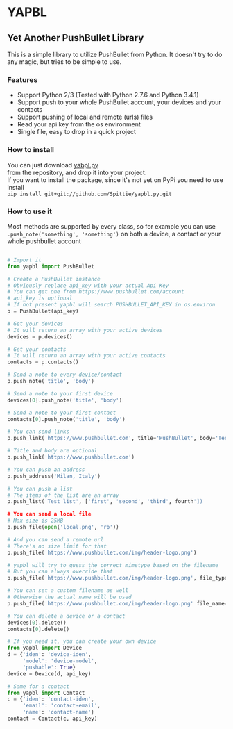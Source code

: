 # YAPBL
## Yet Another PushBullet Library

This is a simple library to utilize PushBullet from Python. It doesn't try to do any magic, but tries to be simple to use.

### Features
* Support Python 2/3 (Tested with Python 2.7.6 and Python 3.4.1)
* Support push to your whole PushBullet account, your devices and your contacts
* Support pushing of local and remote (urls) files
* Read your api key from the os environment
* Single file, easy to drop in a quick project

### How to install
You can just download [yabpl.py](https://raw.githubusercontent.com/Spittie/yapbl.py/master/yapbl/yapbl.py)  
from the repository, and drop it into your project.  
If you want to install the package, since it's not yet on PyPi you need to use install  
```pip install git+git://github.com/Spittie/yapbl.py.git```

### How to use it
Most methods are supported by every class, so for example you can use  
```.push_note('something', 'something')``` on both a device, a contact or your whole pushbullet account

```python

# Import it
from yapbl import PushBullet

# Create a PushBullet instance
# Obviously replace api_key with your actual Api Key
# You can get one from https://www.pushbullet.com/account
# api_key is optional
# If not present yapbl will search PUSHBULLET_API_KEY in os.environ
p = PushBullet(api_key)

# Get your devices
# It will return an array with your active devices
devices = p.devices()

# Get your contacts
# It will return an array with your active contacts
contacts = p.contacts()

# Send a note to every device/contact
p.push_note('title', 'body')

# Send a note to your first device
devices[0].push_note('title', 'body')

# Send a note to your first contact
contacts[0].push_note('title', 'body')

# You can send links
p.push_link('https://www.pushbullet.com', title='PushBullet', body='Testing')

# Title and body are optional
p.push_link('https://www.pushbullet.com')

# You can push an address
p.push_address('Milan, Italy')

# You can push a list
# The items of the list are an array
p.push_list('Test list', ['first', 'second', 'third', fourth'])

# You can send a local file
# Max size is 25MB
p.push_file(open('local.png', 'rb'))

# And you can send a remote url
# There's no size limit for that
p.push_file('https://www.pushbullet.com/img/header-logo.png')

# yapbl will try to guess the correct mimetype based on the filename
# But you can always override that
p.push_file('https://www.pushbullet.com/img/header-logo.png', file_type='image/png')

# You can set a custom filename as well
# Otherwise the actual name will be used
p.push_file('https://www.pushbullet.com/img/header-logo.png' file_name='image')

# You can delete a device or a contact
devices[0].delete()
contacts[0].delete()

# If you need it, you can create your own device
from yapbl import Device
d = {'iden': 'device-iden',
     'model': 'device-model',
     'pushable': True}
device = Device(d, api_key)

# Same for a contact
from yapbl import Contact
c = {'iden': 'contact-iden',
     'email': 'contact-email',
     'name': 'contact-name'}
contact = Contact(c, api_key)
```